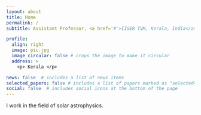 ```yaml
---
layout: about
title: Home
permalink: /
subtitle: Assistant Professor, <a href='#'>IISER TVM, Kerala, India</a>.

profile:
  align: right
  image: pic.jpg
  image_circular: false # crops the image to make it circular
  address: >
    <p> Kerala </p>

news: false  # includes a list of news items
selected_papers: false # includes a list of papers marked as "selected={true}"
social: false  # includes social icons at the bottom of the page
---
```


 I work in the field of solar astrophysics.
